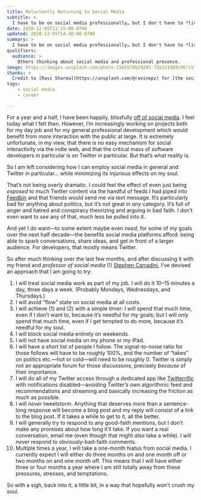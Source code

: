 ```yaml
---
title: Reluctantly Returning to Social Media
subtitle: >
  I have to be on social media professionally… but I don't have to *live* there.
date: 2020-12-05T11:15:00-0700
updated: 2020-12-05T14:40:00-0700
summary: >
  I have to be on social media professionally… but I don't have to *live* there. So I’ve devised an approach that I hope will get me some of those benefits without destroying my soul.
qualifiers:
  audience: >
    Others thinking about social media and professional presence.
image: https://images.unsplash.com/photo-1592578629295-73a151d69c96?ixlib=rb-1.2.1&ixid=MXwxMjA3fDB8MHxwaG90by1wYWdlfHx8fGVufDB8fHw%3D&auto=format&fit=crop&w=600&q=40
thanks: >
  Credit to [Ravi Sharma](https://unsplash.com/@ravinepz) for [the social image](https://unsplash.com/photos/RnW1taVZqm8?w=640).
tags:
    - social media
    - career

---
```


For a year and a half, I have been happily, blissfully [off of social media](https://v4.chriskrycho.com/2019/breaking-up-with-social-media.html "Breaking Up With Social Media"). I feel today what I felt then. However, I’m increasingly working on projects both for my day job and for my general professional development which would benefit from more interaction with the public at large. It is extremely unfortunate, in my view, that there is no easy mechanism for social interactivity via the indie web, and that the critical mass of software developers in particular is on Twitter in particular. But that’s what reality is.

So I am left considering how I can employ social media in general and Twitter in particular… while minimizing its injurious effects on my soul.

That’s not being overly dramatic. I could feel the effect of even just being *exposed* to much Twitter content via the handful of feeds I had piped into [Feedbin](https://feedbin.com) and that friends would send me via text message. It’s particularly bad for anything about politics, but it’s not great in *any* category. It’s full of anger and hatred and conspiracy theorizing and arguing in bad faith. I don’t even want to *see* any of that, much less be pulled into it.

And yet I *do* want—to some extent maybe even *need*, for some of my goals over the next half decade—the benefits social media platforms afford: being able to spark conversations, share ideas, and get in front of a larger audience. For developers, that mostly means Twitter.

So after much thinking over the last few months, and after discussing it with my friend and *professor of social media* (!) [Stephen Carradini](https://stephencarradini.com), I’ve devised an approach that I am going to try:

1. I will treat social media work as part of my job. I will do it 10–15 minutes a day, three days a week. (Probably Mondays, Wednesdays, and Thursdays.)
2. I will avoid “flow” state on social media at all costs.
3. I will achieve (1) and (2) with a simple timer: I *will* spend that much time, even if I don’t want to, because it’s needful for my goals; but I will *only* spend that much time, even if I get tempted to do more, because it’s needful for my soul.
4. I will block social media entirely on weekends.
5. I will not have social media on my phone or my iPad.
6. I will have a *short* list of people I follow. The signal-to-noise ratio for those follows will have to be roughly 100%, and the number of “takes” on politics etc.—hot or cold—will need to be roughly 0. Twitter is simply not an appropriate forum for those discussions, precisely *because* of their importance.
7. I will do all of my Twitter access through a dedicated app like [Twitterrific](https://twitterrific.com/mac) with notifications disabled—avoiding Twitter’s own algorithmic feed and recommendations and streaming and basically increasing the friction as much as possible.
8. I will *never* tweetstorm. Anything that deserves more than a sentence-long response will become a blog post and my reply will consist of a link to the blog post. If it takes a while to get to it, all the better.
9. I will generally try to respond to any good-faith mentions, but I don’t make any promises about how long it’ll take. If you want a real conversation, email me (even though that might *also* take a while). I will *never* respond to obviously-bad-faith comments.
10. Multiple times a year, I will take a one-month hiatus from social media. I currently expect I will either do three months on and one month off or two months on and one month off. This means that I will have either three or four months a year where I am still totally away from these pressures, stresses, and temptations.

So with a sigh, back into it, a little bit, in a way that hopefully won’t crush my soul.